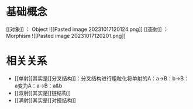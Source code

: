 
# 基础概念

[[对象]] ： Object
![[Pasted image 20231017120124.png]]
[[态射]] ： Morphism
![[Pasted image 20231017120201.png]]

# 相关关系

- [[单射]]其实是[[分叉结构]]：分叉结构进行粗粒化将单射的A：a→B：b→B：a变为A：a→B：a&b
- [[双射]]其实是[[链结构]]
- [[满射]]其实是[[对撞结构]]

